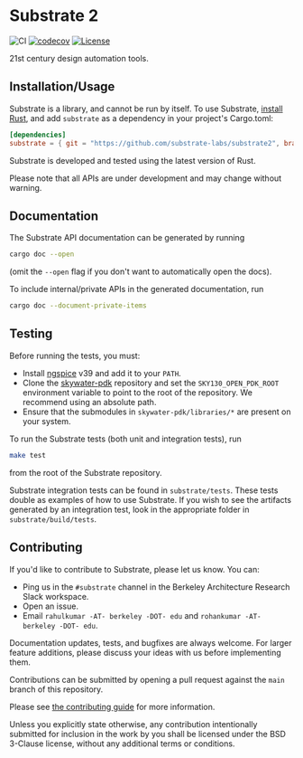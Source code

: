# Substrate 2

![CI](https://github.com/substrate-labs/substrate2/actions/workflows/ci-main.yml/badge.svg)
[![codecov](https://codecov.io/gh/substrate-labs/substrate2/branch/main/graph/badge.svg?token=9LRRJNLCXI)](https://codecov.io/gh/substrate-labs/substrate2)
[![License](https://img.shields.io/badge/License-BSD_3--Clause-blue.svg)](https://opensource.org/licenses/BSD-3-Clause)

21st century design automation tools.

## Installation/Usage

Substrate is a library, and cannot be run by itself.
To use Substrate, [install Rust](https://www.rust-lang.org/tools/install),
and add `substrate` as a dependency in your project's Cargo.toml:

```toml
[dependencies]
substrate = { git = "https://github.com/substrate-labs/substrate2", branch = "main" }
```

Substrate is developed and tested using the latest version of Rust.

Please note that all APIs are under development and may change without warning.

## Documentation

The Substrate API documentation can be generated by running
```bash
cargo doc --open
```
(omit the `--open` flag if you don't want to automatically open the docs).

To include internal/private APIs in the generated documentation, run
```bash
cargo doc --document-private-items
```

## Testing

Before running the tests, you must:
* Install [ngspice](https://ngspice.sourceforge.io/) v39 and add it to your `PATH`.
* Clone the [skywater-pdk](https://github.com/google/skywater-pdk) repository and set
the `SKY130_OPEN_PDK_ROOT` environment variable to point to the root of the repository.
We recommend using an absolute path.
* Ensure that the submodules in `skywater-pdk/libraries/*` are present on your system.

To run the Substrate tests (both unit and integration tests), run

```bash
make test
```

from the root of the Substrate repository.

Substrate integration tests can be found in `substrate/tests`.
These tests double as examples of how to use Substrate.
If you wish to see the artifacts generated by an integration test,
look in the appropriate folder in `substrate/build/tests`.

## Contributing

If you'd like to contribute to Substrate, please let us know. You can:
* Ping us in the `#substrate` channel in the Berkeley Architecture Research Slack workspace.
* Open an issue.
* Email `rahulkumar -AT- berkeley -DOT- edu` and `rohankumar -AT- berkeley -DOT- edu`.

Documentation updates, tests, and bugfixes are always welcome.
For larger feature additions, please discuss your ideas with us before implementing them.

Contributions can be submitted by opening a pull request against the `main` branch
of this repository.

Please see [the contributing guide](docs/CONTRIBUTING.md) for more information.

Unless you explicitly state otherwise, any contribution intentionally submitted for inclusion
in the work by you shall be licensed under the BSD 3-Clause license, without any additional terms or conditions.

